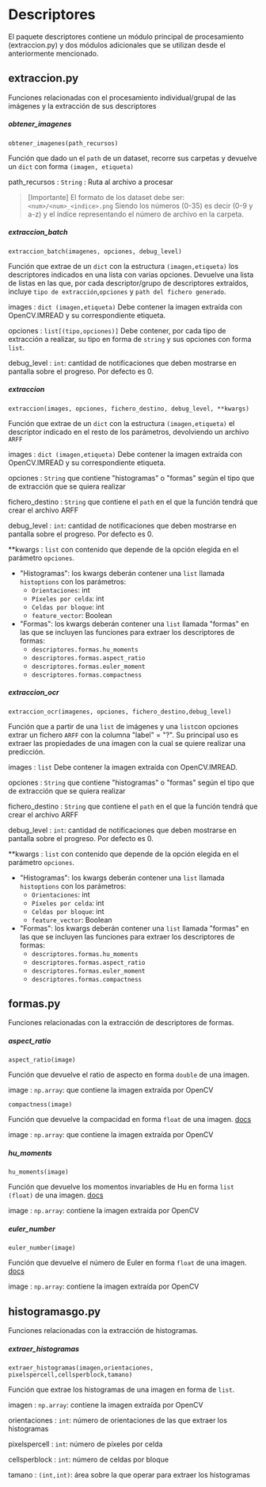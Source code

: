 # Descriptores

El paquete descriptores contiene un módulo principal de procesamiento (extraccion.py) y dos módulos adicionales que se utilizan desde el anteriormente mencionado.

## extraccion.py

Funciones relacionadas con el procesamiento individual/grupal de las imágenes y la extracción de sus descriptores
##### obtener_imagenes
```
obtener_imagenes(path_recursos)
```
Función que dado un el ```path``` de un dataset, recorre sus carpetas y devuelve un ```dict``` con forma ```(imagen, etiqueta)```


path_recursos
: ```String``` : Ruta al archivo a procesar

> [Importante]
> El formato de los dataset debe ser: ```<num>/<num>_<indice>.png```
> Siendo los números (0-35) es decir (0-9 y a-z) y el índice representando el número de archivo en la carpeta.


##### extraccion_batch
```
extraccion_batch(imagenes, opciones, debug_level)
```
Función que extrae de un ```dict``` con la estructura ```(imagen,etiqueta)``` los descriptores indicados en una lista con varias opciones.
Devuelve una lista de listas en las que, por cada descriptor/grupo de descriptores extraídos, incluye ```tipo de extracción```,```opciones``` y ```path del fichero generado```.

images
: ```dict (imagen,etiqueta)``` Debe contener la imagen extraída con OpenCV.IMREAD y su correspondiente etiqueta.

opciones
: ```list[(tipo,opciones)]``` Debe contener, por cada tipo de extracción a realizar, su tipo en forma de ```string``` y sus opciones con forma ```list```.

debug_level
: ```int```: cantidad de notificaciones que deben mostrarse en pantalla sobre el progreso. Por defecto es 0.

##### extraccion
```
extraccion(images, opciones, fichero_destino, debug_level, **kwargs)
```
Función que extrae de un ```dict``` con la estructura ```(imagen,etiqueta)``` el descriptor indicado en el resto de los parámetros, devolviendo un archivo ```ARFF```

images
: ```dict (imagen,etiqueta)``` Debe contener la imagen extraída con OpenCV.IMREAD y su correspondiente etiqueta. 

opciones
: ```String``` que contiene "histogramas" o "formas" según el tipo que de extracción que se quiera realizar

fichero_destino
: ```String``` que contiene el ```path``` en el que la función tendrá que crear el archivo ARFF

debug_level
: ```int```: cantidad de notificaciones que deben mostrarse en pantalla sobre el progreso. Por defecto es 0.

**kwargs
: ```list``` con contenido que depende de la opción elegida en el parámetro ```opciones```.
- "Histogramas": los kwargs deberán contener una ```list``` llamada ```histoptions``` con los parámetros:
    - ```Orientaciones```: int
    - ```Píxeles por celda```: int
    - ```Celdas por bloque```: int
    - ```feature_vector```: Boolean
- "Formas": los kwargs deberán contener una ```list``` llamada "formas" en las que se incluyen las funciones para extraer los descriptores de formas:
    - ```descriptores.formas.hu_moments``` 
    - ```descriptores.formas.aspect_ratio``` 
    - ```descriptores.formas.euler_moment``` 
    - ```descriptores.formas.compactness``` 

##### extraccion_ocr
```
extraccion_ocr(imagenes, opciones, fichero_destino,debug_level)
```
Función que a partir de una ```list``` de imágenes y una ```list```con opciones extrar un fichero ```ARFF``` con la columna "label" = "?".
Su principal uso es extraer las propiedades de una imagen con la cual se quiere realizar una predicción.

images
: ```list``` Debe contener la imagen extraída con OpenCV.IMREAD.

opciones
: ```String``` que contiene "histogramas" o "formas" según el tipo que de extracción que se quiera realizar

fichero_destino
: ```String``` que contiene el ```path``` en el que la función tendrá que crear el archivo ARFF

debug_level
: ```int```: cantidad de notificaciones que deben mostrarse en pantalla sobre el progreso. Por defecto es 0.

**kwargs
: ```list``` con contenido que depende de la opción elegida en el parámetro ```opciones```.
- "Histogramas": los kwargs deberán contener una ```list``` llamada ```histoptions``` con los parámetros:
  - ```Orientaciones```: int
  - ```Píxeles por celda```: int
  - ```Celdas por bloque```: int
  - ```feature_vector```: Boolean
- "Formas": los kwargs deberán contener una ```list``` llamada "formas" en las que se incluyen las funciones para extraer los descriptores de formas:
  - ```descriptores.formas.hu_moments```
  - ```descriptores.formas.aspect_ratio```
  - ```descriptores.formas.euler_moment```
  - ```descriptores.formas.compactness```

## formas.py

Funciones relacionadas con la extracción de descriptores de formas.

##### aspect_ratio
```
aspect_ratio(image)
```
Función que devuelve el ratio de aspecto en forma ```double``` de una imagen. 

image
: ```np.array```: que contiene la imagen extraída por OpenCV

```
compactness(image)
```
Función que devuelve la compacidad en forma ```float``` de una imagen. [docs](https://docs.opencv.org/2.4/modules/imgproc/doc/structural_analysis_and_shape_descriptors.html?highlight=moments#structural-analysis-and-shape-descriptors)

image
: ```np.array```: que contiene la imagen extraída por OpenCV


##### hu_moments
```
hu_moments(image)
```
Función que devuelve los momentos invariables de Hu en forma ```list (float)``` de una imagen. [docs](https://docs.opencv.org/3.4/d0/d49/tutorial_moments.html)

image
: ```np.array```: contiene la imagen extraída por OpenCV


##### euler_number
```
euler_number(image)
```
Función que devuelve el número de Euler en forma ```float``` de una imagen. [docs](https://docs.opencv.org/4.x/d1/d32/tutorial_py_contour_properties.html)

image
: ```np.array```: contiene la imagen extraída por OpenCV

## histogramasgo.py

Funciones relacionadas con la extracción de histogramas.

##### extraer_histogramas
```
extraer_histogramas(imagen,orientaciones, pixelspercell,cellsperblock,tamano)
```
Función que extrae los histogramas de una imagen en forma de ```list```.

imagen
: ```np.array```: contiene la imagen extraída por OpenCV

orientaciones
: ```int```: número de orientaciones de las que extraer los histogramas

pixelspercell
: ```int```: número de píxeles por celda


cellsperblock
: ```int```: número de celdas por bloque

tamano
: ```(int,int)```: área sobre la que operar para extraer los histogramas
